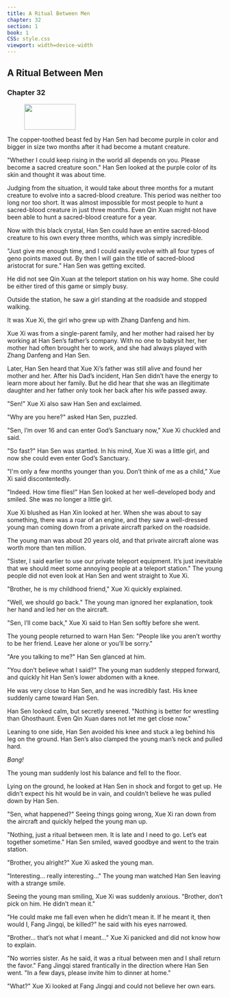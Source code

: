 ```yaml
---
title: A Ritual Between Men
chapter: 32
section: 1
book: 1
CSS: style.css
viewport: width=device-width
---
```


## A Ritual Between Men

### Chapter 32

<figure>
	<img src="../Images/gem.gif" alt="" id="gem" width="120" height="60" />
</figure>

The copper-toothed beast fed by Han Sen had become purple in color and bigger in size two months after it had become a mutant creature.

"Whether I could keep rising in the world all depends on you. Please become a sacred creature soon." Han Sen looked at the purple color of its skin and thought it was about time.

Judging from the situation, it would take about three months for a mutant creature to evolve into a sacred-blood creature. This period was neither too long nor too short. It was almost impossible for most people to hunt a sacred-blood creature in just three months. Even Qin Xuan might not have been able to hunt a sacred-blood creature for a year.

Now with this black crystal, Han Sen could have an entire sacred-blood creature to his own every three months, which was simply incredible.

"Just give me enough time, and I could easily evolve with all four types of geno points maxed out. By then I will gain the title of sacred-blood aristocrat for sure." Han Sen was getting excited.

He did not see Qin Xuan at the teleport station on his way home. She could be either tired of this game or simply busy.

Outside the station, he saw a girl standing at the roadside and stopped walking.

It was Xue Xi, the girl who grew up with Zhang Danfeng and him.

Xue Xi was from a single-parent family, and her mother had raised her by working at Han Sen’s father’s company. With no one to babysit her, her mother had often brought her to work, and she had always played with Zhang Danfeng and Han Sen.

Later, Han Sen heard that Xue Xi’s father was still alive and found her mother and her. After his Dad’s incident, Han Sen didn’t have the energy to learn more about her family. But he did hear that she was an illegitimate daughter and her father only took her back after his wife passed away.

"Sen!" Xue Xi also saw Han Sen and exclaimed.

"Why are you here?" asked Han Sen, puzzled.

"Sen, I’m over 16 and can enter God’s Sanctuary now," Xue Xi chuckled and said.

"So fast?" Han Sen was startled. In his mind, Xue Xi was a little girl, and now she could even enter God’s Sanctuary.

"I'm only a few months younger than you. Don’t think of me as a child," Xue Xi said discontentedly.

"Indeed. How time flies!" Han Sen looked at her well-developed body and smiled. She was no longer a little girl.

Xue Xi blushed as Han Xin looked at her. When she was about to say something, there was a roar of an engine, and they saw a well-dressed young man coming down from a private aircraft parked on the roadside.

The young man was about 20 years old, and that private aircraft alone was worth more than ten million.

"Sister, I said earlier to use our private teleport equipment. It’s just inevitable that we should meet some annoying people at a teleport station." The young people did not even look at Han Sen and went straight to Xue Xi.

"Brother, he is my childhood friend," Xue Xi quickly explained.

"Well, we should go back." The young man ignored her explanation, took her hand and led her on the aircraft.

"Sen, I’ll come back," Xue Xi said to Han Sen softly before she went.

The young people returned to warn Han Sen: "People like you aren’t worthy to be her friend. Leave her alone or you’ll be sorry."

"Are you talking to me?" Han Sen glanced at him.

"You don’t believe what I said?" The young man suddenly stepped forward, and quickly hit Han Sen’s lower abdomen with a knee.

He was very close to Han Sen, and he was incredibly fast. His knee suddenly came toward Han Sen.

Han Sen looked calm, but secretly sneered. "Nothing is better for wrestling than Ghosthaunt. Even Qin Xuan dares not let me get close now."

Leaning to one side, Han Sen avoided his knee and stuck a leg behind his leg on the ground. Han Sen’s also clamped the young man’s neck and pulled hard.

*Bang!*

The young man suddenly lost his balance and fell to the floor.

Lying on the ground, he looked at Han Sen in shock and forgot to get up. He didn’t expect his hit would be in vain, and couldn’t believe he was pulled down by Han Sen.

"Sen, what happened?" Seeing things going wrong, Xue Xi ran down from the aircraft and quickly helped the young man up.

"Nothing, just a ritual between men. It is late and I need to go. Let’s eat together sometime." Han Sen smiled, waved goodbye and went to the train station.

"Brother, you alright?" Xue Xi asked the young man.

"Interesting... really interesting..." The young man watched Han Sen leaving with a strange smile.

Seeing the young man smiling, Xue Xi was suddenly anxious. "Brother, don’t pick on him. He didn’t mean it."

"He could make me fall even when he didn’t mean it. If he meant it, then would I, Fang Jingqi, be killed?" he said with his eyes narrowed.

"Brother... that’s not what I meant..." Xue Xi panicked and did not know how to explain.

"No worries sister. As he said, it was a ritual between men and I shall return the favor." Fang Jingqi stared frantically in the direction where Han Sen went. "In a few days, please invite him to dinner at home."

"What?" Xue Xi looked at Fang Jingqi and could not believe her own ears.